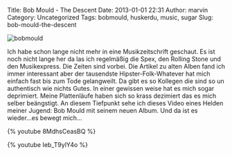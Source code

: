 Title: Bob Mould - The Descent
Date: 2013-01-01 22:31
Author: marvin
Category: Uncategorized
Tags: bobmould, huskerdu, music, sugar
Slug: bob-mould-the-descent

![bobmould]({static}/images/bobmould.jpg)

Ich habe schon lange nicht mehr in eine Musikzeitschrift geschaut. Es
ist noch nicht lange her da las ich regelmäßig die Spex, den Rolling
Stone und den Musikexpress. Die Zeiten sind vorbei. Die Artikel zu alten
Alben fand ich immer interessant aber der tausendste
Hipster-Folk-Whatever hat mich einfach fast bis zum Tode gelangweilt. Da
gibt es so Kollegen die sind so un authentisch wie nichts Gutes. In
einer gewissen weise hat es mich sogar deprimiert. Meine Plattenläufe
haben sich so krass dezimiert das es mich selber beängstigt. An diesem
Tiefpunkt sehe ich dieses Video eines Helden meiner Jugend: Bob Mould
mit seinem neuen Album. Und da ist es wieder...es bewegt mich...

{% youtube 8MdhsCeasBQ %}

{% youtube Ieb_T9ylY4o %}

